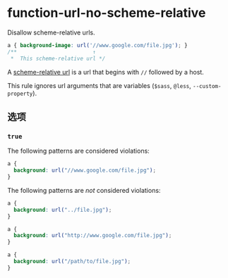 # function-url-no-scheme-relative

Disallow scheme-relative urls.

```css
a { background-image: url('//www.google.com/file.jpg'); }
/**                        ↑
 *  This scheme-relative url */
```

A [scheme-relative url](https://url.spec.whatwg.org/#syntax-url-scheme-relative) is a url that begins with `//` followed by a host.

This rule ignores url arguments that are variables (`$sass`, `@less`, `--custom-property`).

## 选项

### `true`

The following patterns are considered violations:

```css
a {
  background: url("//www.google.com/file.jpg");
}
```

The following patterns are *not* considered violations:

```css
a {
  background: url("../file.jpg");
}
```

```css
a {
  background: url("http://www.google.com/file.jpg");
}
```

```css
a {
  background: url("/path/to/file.jpg");
}
```
